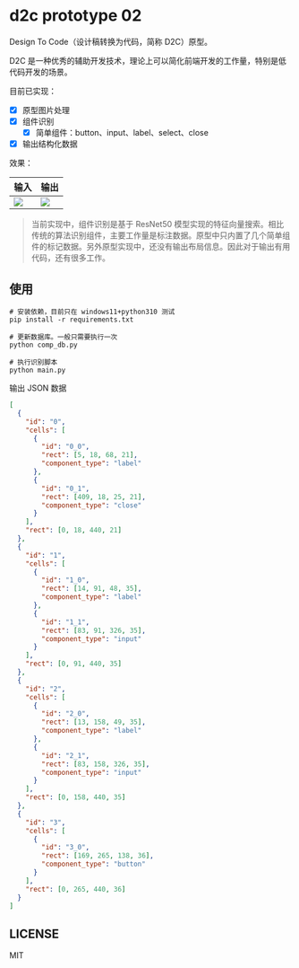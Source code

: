 # d2c prototype 02

Design To Code（设计稿转换为代码，简称 D2C）原型。

D2C 是一种优秀的辅助开发技术，理论上可以简化前端开发的工作量，特别是低代码开发的场景。

目前已实现：

- [x] 原型图片处理
- [x] 组件识别
  - [x] 简单组件：button、input、label、select、close
- [x] 输出结构化数据

效果：

| 输入                  | 输出                   |
| --------------------- | ---------------------- |
| ![](./demo_input.png) | ![](./demo_output.png) |

> 当前实现中，组件识别是基于 ResNet50 模型实现的特征向量搜索。相比传统的算法识别组件，主要工作量是标注数据。原型中只内置了几个简单组件的标记数据。另外原型实现中，还没有输出布局信息。因此对于输出有用代码，还有很多工作。

## 使用

```shell
# 安装依赖，目前只在 windows11+python310 测试
pip install -r requirements.txt

# 更新数据库。一般只需要执行一次
python comp_db.py

# 执行识别脚本
python main.py
```

输出 JSON 数据

```json
[
  {
    "id": "0",
    "cells": [
      {
        "id": "0_0",
        "rect": [5, 18, 68, 21],
        "component_type": "label"
      },
      {
        "id": "0_1",
        "rect": [409, 18, 25, 21],
        "component_type": "close"
      }
    ],
    "rect": [0, 18, 440, 21]
  },
  {
    "id": "1",
    "cells": [
      {
        "id": "1_0",
        "rect": [14, 91, 48, 35],
        "component_type": "label"
      },
      {
        "id": "1_1",
        "rect": [83, 91, 326, 35],
        "component_type": "input"
      }
    ],
    "rect": [0, 91, 440, 35]
  },
  {
    "id": "2",
    "cells": [
      {
        "id": "2_0",
        "rect": [13, 158, 49, 35],
        "component_type": "label"
      },
      {
        "id": "2_1",
        "rect": [83, 158, 326, 35],
        "component_type": "input"
      }
    ],
    "rect": [0, 158, 440, 35]
  },
  {
    "id": "3",
    "cells": [
      {
        "id": "3_0",
        "rect": [169, 265, 138, 36],
        "component_type": "button"
      }
    ],
    "rect": [0, 265, 440, 36]
  }
]
```

## LICENSE

MIT

